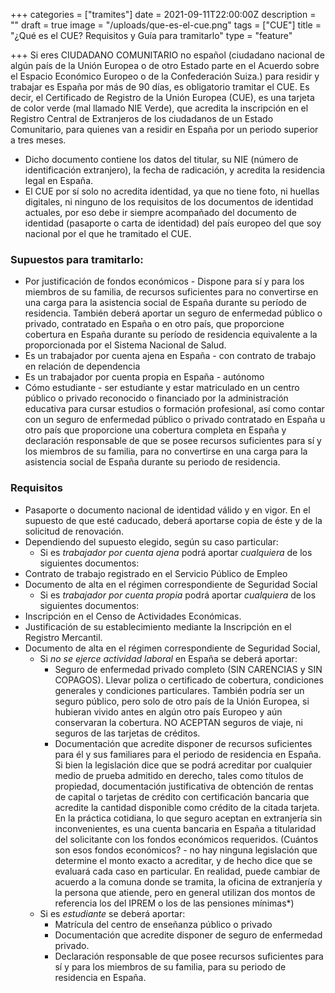 +++
categories = ["tramites"]
date = 2021-09-11T22:00:00Z
description = ""
draft = true
image = "/uploads/que-es-el-cue.png"
tags = ["CUE"]
title = "¿Qué es el CUE? Requisitos y Guía para tramitarlo"
type = "feature"

+++
Si eres CIUDADANO COMUNITARIO no español (ciudadano nacional de algún país de la Unión Europea o de otro Estado parte en el Acuerdo sobre el Espacio Económico Europeo o de la Confederación Suiza.) para residir y trabajar es España por más de 90 días, es obligatorio tramitar el CUE. Es decir, el Certificado de Registro de la Unión Europea (CUE), es una tarjeta de color verde (mal llamado NIE Verde), que acredita la inscripción en el Registro Central de Extranjeros de los ciudadanos de un Estado Comunitario, para quienes van a residir en España por un periodo superior a tres meses.

* Dicho documento contiene los datos del titular, su NIE (número de identificación extranjero), la fecha de radicación, y acredita la residencia legal en España.
* El CUE por sí solo no acredita identidad, ya que no tiene foto, ni huellas digitales, ni ninguno de los requisitos de los documentos de identidad actuales, por eso debe ir siempre acompañado del documento de identidad (pasaporte o carta de identidad) del país europeo del que soy nacional por el que he tramitado el CUE.

### Supuestos para tramitarlo:

* Por justificación de fondos económicos - Dispone para sí y para los miembros de su familia, de recursos suficientes para no convertirse en una carga para la asistencia social de España durante su período de residencia. También deberá aportar un seguro de enfermedad público o privado, contratado en España o en otro país, que proporcione cobertura en España durante su período de residencia equivalente a la proporcionada por el Sistema Nacional de Salud.
* Es un trabajador por cuenta ajena en España - con contrato de trabajo en relación de dependencia
* Es un trabajador por cuenta propia en España - autónomo
* Cómo estudiante - ser estudiante y estar matriculado en un centro público o privado reconocido o financiado por la administración educativa para cursar estudios o formación profesional, así como contar con un seguro de enfermedad público o privado contratado en España u otro país que proporcione una cobertura completa en España y declaración responsable de que se posee recursos suficientes para sí y los miembros de su familia, para no convertirse en una carga para la asistencia social de España durante su periodo de residencia.

### Requisitos

* Pasaporte o documento nacional de identidad válido y en vigor. En el supuesto de que esté caducado, deberá aportarse copia de éste y de la solicitud de renovación.
* Dependiendo del supuesto elegido, según su caso particular:
  * Si es _trabajador por cuenta ajena_ podrá aportar _cualquiera_ de los siguientes documentos:
* Contrato de trabajo registrado en el Servicio Público de Empleo
* Documento de alta en el régimen correspondiente de Seguridad Social
  * Si es _trabajador por cuenta propia_ podrá aportar _cualquiera_ de los siguientes documentos:
* Inscripción en el Censo de Actividades Económicas.
* Justificación de su establecimiento mediante la Inscripción en el Registro Mercantil.
* Documento de alta en el régimen correspondiente de Seguridad Social,
  * Si _no se ejerce actividad laboral_ en España se deberá aportar:
    * Seguro de enfermedad privado completo (SIN CARENCIAS y SIN COPAGOS). Llevar poliza o certificado de cobertura, condiciones generales y condiciones particulares. También podría ser un seguro público, pero solo de otro país de la Unión Europea, si hubieran vivido antes en algún otro país Europeo y aún conservaran la cobertura. NO ACEPTAN seguros de viaje, ni seguros de las tarjetas de créditos.
    * Documentación que acredite disponer de recursos suficientes para él y sus familiares para el periodo de residencia en España. Si bien la legislación dice que se podrá acreditar por cualquier medio de prueba admitido en derecho, tales como títulos de propiedad, documentación justificativa de obtención de rentas de capital o tarjetas de crédito con certificación bancaria que acredite la cantidad disponible como crédito de la citada tarjeta. En la práctica cotidiana, lo que seguro aceptan en extranjería sin inconvenientes, es una cuenta bancaria en España a titularidad del solicitante con los fondos económicos requeridos. (Cuántos son esos fondos económicos? - no hay ninguna legislación que determine el monto exacto a acreditar, y de hecho dice que se evaluará cada caso en particular. En realidad, puede cambiar de acuerdo a la comuna donde se tramita, la oficina de extranjería y la persona que atiende, pero en general utilizan dos montos de referencia los del IPREM o los de las pensiones mínimas*)
  * Si es _estudiante_ se deberá aportar:
    * Matrícula del centro de enseñanza público o privado
    * Documentación que acredite disponer de seguro de enfermedad privado.
    * Declaración responsable de que posee recursos suficientes para sí y para los miembros de su familia, para su periodo de residencia en España.
